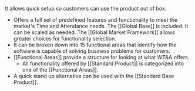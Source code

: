  It allows quick setup so customers can use the product out of box.

- Offers a full set of predefined features and functionality to meet the market's Time and Attendance needs. The [[Global Base]] is included. It can be scaled as needed. The [[Global Market Framework]] allows greater choices for functionality selection. 
- It can be broken down into 15 functional areas that identify how the software is capable of solving business problems for customers.
- [[Functional Areas]] provide a structure for looking at what WT&A offers.
	- All functionality offered by [[Standard Product]] is categorized into one of the [[Functional Areas]].
- A quick stand up alternative can be used with the [[Standard Base Product]].